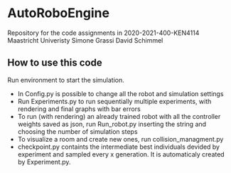 # AutoRoboEngine
Repository for the code assignments in 2020-2021-400-KEN4114 Maastricht Univeristy
Simone Grassi
David Schimmel

## How to use this code ##
Run environment to start the simulation.

- In Config.py is possible to change all the robot and simulation settings
- Run Experiments.py to run sequentially multiple experiments, with rendering and final graphs with bar errors  
- To run (with rendering) an already trained robot with all the controller weights saved as json, run Run_robot.py inserting the string and choosing the number of simulation steps
- To visualize a room and create new ones, run collision_managment.py
- checkpoint.py containts the intermediate best individuals devided by experiment and sampled every x generation. It is automaticaly created by Experiment.py.
